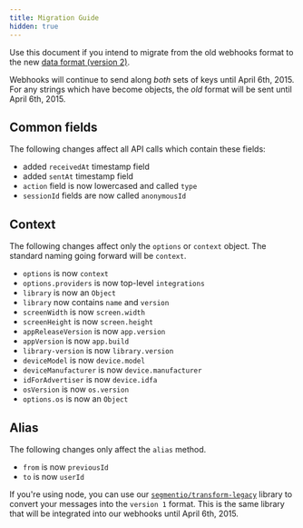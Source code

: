 ```yaml
---
title: Migration Guide
hidden: true
---
```


Use this document if you intend to migrate from the old webhooks format to the new [data format (version 2)][format].

Webhooks will continue to send along _both_ sets of keys until April 6th, 2015. For any strings which have become objects, the _old_ format will be sent until April 6th, 2015.

## Common fields

The following changes affect all API calls which contain these fields:

* added `receivedAt` timestamp field
* added `sentAt` timestamp field
* `action` field is now lowercased and called `type`
* `sessionId` fields are now called `anonymousId`

## Context

The following changes affect only the `options` or `context` object. The standard naming going forward will be `context`.

* `options` is now `context`
* `options.providers` is now top-level `integrations`
* `library` is now an `Object`
* `library` now contains `name` and `version`
* `screenWidth` is now `screen.width`
* `screenHeight` is now `screen.height`
* `appReleaseVersion` is now `app.version`
* `appVersion` is now `app.build`
* `library-version` is now `library.version`
* `deviceModel` is now `device.model`
* `deviceManufacturer` is now `device.manufacturer`
* `idForAdvertiser` is now `device.idfa`
* `osVersion` is now `os.version`
* `options.os` is now an `Object`

## Alias

The following changes only affect the `alias` method.

* `from` is now `previousId`
* `to` is now `userId`

If you're using node, you can use our [`segmentio/transform-legacy`][transform-legacy] library to convert your messages into the `version 1` format. This is the same library that will be integrated into our webhooks until April 6th, 2015.


[transform-legacy]: https://github.com/segmentio/transform-legacy
[format]: /docs/spec
